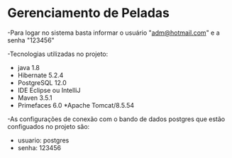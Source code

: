 # Gerenciamento de Peladas

-Para logar no sistema basta informar o usuário "adm@hotmail.com" e a senha "123456"

-Tecnologias utilizadas no projeto:
 * java 1.8
 * Hibernate 5.2.4 
 * PostgreSQL 12.0
 * IDE Eclipse ou IntelliJ
 * Maven 3.5.1
 * Primefaces 6.0
 *Apache Tomcat/8.5.54

 -As configurações de conexão com o bando de dados postgres que estão configuados no projeto são:
 * usuario: postgres
 * senha: 123456